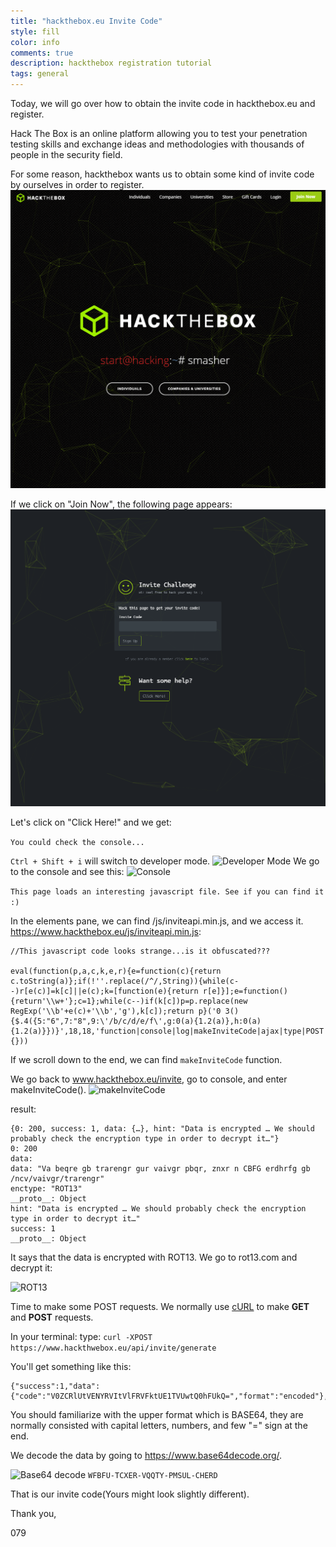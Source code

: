```yaml
---
title: "hackthebox.eu Invite Code"
style: fill
color: info
comments: true
description: hackthebox registration tutorial
tags: general
---
```

Today, we will go over how to obtain the invite code in hackthebox.eu and register.

Hack The Box is an online platform allowing you to test your penetration testing skills and exchange ideas and methodologies with thousands of people in the security field.

For some reason, hackthebox wants us to obtain some kind of invite code by ourselves in order to register.
![hackthebox.eu front page](https://raw.githubusercontent.com/079035/079035.github.io/master/Capture.PNG)

If we click on "Join Now", the following page appears:
![Invite challenge](https://raw.githubusercontent.com/079035/079035.github.io/master/images/Capture.PNG)

Let's click on "Click Here!" and we get:

```You could check the console...```

```Ctrl + Shift + i``` will switch to developer mode.
![Developer Mode](https://raw.githubusercontent.com/079035/079035.github.io/master/images/DM.PNG "Developer mode")
We go to the console and see this:
![Console](https://raw.githubusercontent.com/079035/079035.github.io/master/images/skull.PNG)

```This page loads an interesting javascript file. See if you can find it :)```

In the elements pane, we can find /js/inviteapi.min.js, and we access it.
https://www.hackthebox.eu/js/inviteapi.min.js:
```
//This javascript code looks strange...is it obfuscated???

eval(function(p,a,c,k,e,r){e=function(c){return c.toString(a)};if(!''.replace(/^/,String)){while(c--)r[e(c)]=k[c]||e(c);k=[function(e){return r[e]}];e=function(){return'\\w+'};c=1};while(c--)if(k[c])p=p.replace(new RegExp('\\b'+e(c)+'\\b','g'),k[c]);return p}('0 3(){$.4({5:"6",7:"8",9:\'/b/c/d/e/f\',g:0(a){1.2(a)},h:0(a){1.2(a)}})}',18,18,'function|console|log|makeInviteCode|ajax|type|POST|dataType|json|url||api|invite|how|to|generate|success|error'.split('|'),0,{}))
```

If we scroll down to the end, we can find ```makeInviteCode``` function.  

We go back to www.hackthebox.eu/invite, go to console, and enter makeInviteCode().
![makeInviteCode](https://raw.githubusercontent.com/079035/079035.github.io/master/images/makeInviteCode.PNG)

result:
```
{0: 200, success: 1, data: {…}, hint: "Data is encrypted … We should probably check the encryption type in order to decrypt it…"}
0: 200
data:
data: "Va beqre gb trarengr gur vaivgr pbqr, znxr n CBFG erdhrfg gb /ncv/vaivgr/trarengr"
enctype: "ROT13"
__proto__: Object
hint: "Data is encrypted … We should probably check the encryption type in order to decrypt it…"
success: 1
__proto__: Object
```

It says that the data is encrypted with ROT13.
We go to rot13.com and decrypt it:

![ROT13](https://raw.githubusercontent.com/079035/079035.github.io/master/images/rot.PNG)

Time to make some POST requests.
We normally use [cURL] to make **GET** and **POST** requests.

In your terminal: type: ```curl -XPOST https://www.hackthwebox.eu/api/invite/generate```

You'll get something like this:
```
{"success":1,"data":{"code":"V0ZCRlUtVENYRVItVlFRVFktUE1TVUwtQ0hFUkQ=","format":"encoded"},"0":200}
```
You should familiarize with the upper format which is BASE64, they are normally consisted with capital letters, numbers, and few "=" sign at the end.

We decode the data by going to https://www.base64decode.org/.

![Base64 decode](https://raw.githubusercontent.com/079035/079035.github.io/master/images/base64.PNG)
```WFBFU-TCXER-VQQTY-PMSUL-CHERD```

That is our invite code(Yours might look slightly different).

Thank you,

079

[cURL]: ("https://en.wikipedia.org/wiki/CURL")
